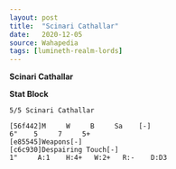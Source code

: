 ```yaml
---
layout: post
title:  "Scinari Cathallar"
date:   2020-12-05
source: Wahapedia
tags: [lumineth-realm-lords]
---
```


**Scinari Cathallar**

**Stat Block**
```
5/5 Scinari Cathallar
```

```
[56f442]M     W     B     Sa    [-]
6"    5     7     5+    
[e85545]Weapons[-]
[c6c930]Despairing Touch[-]
1"     A:1    H:4+   W:2+   R:-    D:D3  
```



